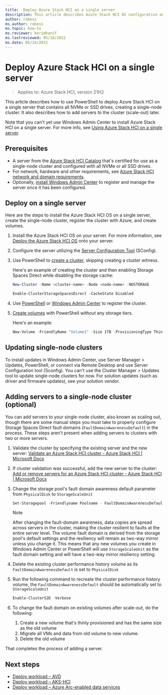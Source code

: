 ```yaml
---
title:  Deploy Azure Stack HCI on a single server
description: This article describes Azure Stack HCI OS configuration on a single server
author: robess
ms.author: robess
ms.topic: how-to
ms.reviewer: kerimhanif
ms.lastreviewed: 05/18/2022
ms.date: 05/24/2022
---
```


# Deploy Azure Stack HCI on a single server

> Applies to: Azure Stack HCI, version 21H2

This article describes how to use PowerShell to deploy Azure Stack HCI on a single server that contains all NVMe or SSD drives, creating a single-node cluster. It also describes how to add servers to the cluster (scale-out) later.

Note that you can't yet use Windows Admin Center to install Azure Stack HCI on a single server. For more info, see [Using Azure Stack HCI on a single server](../concepts/single-server-clusters.md).

## Prerequisites

- A server from the [Azure Stack HCI Catalog](https://hcicatalog.azurewebsites.net/#/catalog) that's certified for use as a single-node cluster and configured with all NVMe or all SSD drives.
- For network, hardware and other requirements, see [Azure Stack HCI network and domain requirements](../deploy/operating-system.md#determine-hardware-and-network-requirements).
- Optionally, [install Windows Admin Center](/windows-server/manage/windows-admin-center/deploy/install) to register and manage the server once it has been configured.

## Deploy on a single server

Here are the steps to install the Azure Stack HCI OS on a single server, create the single-node cluster, register the cluster with Azure, and create volumes.

1. Install the Azure Stack HCI OS on your server. For more information, see [Deploy the Azure Stack HCI OS](../deploy/operating-system.md#manual-deployment) onto your server.
1. Configure the server utilizing the [Server Configuration Tool](/windows-server/administration/server-core/server-core-sconfig) (SConfig).
1. Use PowerShell to [create a cluster](../deploy/create-cluster-powershell.md), skipping creating a cluster witness.

   Here's an example of creating the cluster and then enabling Storage Spaces Direct while disabling the storage cache:

   ```powershell
   New-Cluster -Name <cluster-name> -Node <node-name> -NOSTORAGE
   ```

   ```powershell
   Enable-ClusterStorageSpacesDirect -CacheState Disabled 
   ```

1. Use [PowerShell](../deploy/register-with-azure.md#register-a-cluster-using-powershell) or [Windows Admin Center](../deploy/register-with-azure.md#register-a-cluster-using-windows-admin-center) to register the cluster.
1. [Create volumes](../manage/create-volumes.md#create-volumes-using-windows-powershell) with PowerShell without any storage tiers. 

   Here's an example:

   ```powershell
   New-Volume -FriendlyName "Volume1" -Size 1TB -ProvisioningType Thin"
   ```

## Updating single-node clusters

To install updates in Windows Admin Center, use Server Manager > Updates, PowerShell, or connect via Remote Desktop and use Server Configuration tool (Sconfig). You can't use the Cluster Manager > Updates tool to update single-node clusters for now. For solution updates (such as driver and firmware updates), see your solution vendor.

## Adding servers to a single-node cluster (optional)

You can add servers to your single-node cluster, also known as scaling out, though there are some manual steps you must take to properly configure Storage Spaces Direct fault domains (`FaultDomainAwarenessDefault`) in the process. These steps aren't present when adding servers to clusters with two or more servers.

1. Validate the cluster by specifying the existing server and the new server: [Validate an Azure Stack HCI cluster - Azure Stack HCI | Microsoft Docs](../deploy/validate.md)
2. If cluster validation was successful, add the new server to the cluster: [Add or remove servers for an Azure Stack HCI cluster - Azure Stack HCI | Microsoft Docs](../manage/add-cluster.md)
3. Change the storage pool's fault domain awareness default parameter from `PhysicalDisk` to `StorageScaleUnit`

   ```powershell
   Set-Storagepool -Friendlyname Poolname - FaultDomainAwarenessDefault StorageScaleUnit
   ```

   > [!NOTE]
   > After changing the fault-domain awareness, data copies are spread across servers in the cluster, making the 
      cluster resilient to faults at the entire server level. The volume fault domain is derived from the storage pool's 
      default settings and the resiliency will remain as two-way mirror unless you change it. This means that any new 
      volumes you create in Windows Admin Center or PowerShell will use `StorageScaleUnit` as the fault domain 
      setting and will have a two-way mirror resiliency setting.

4. Delete the existing cluster performance history volume as its `FaultDomainAwarenessDefault` is set to `PhysicalDisk`
5. Run the following command to recreate the cluster performance history volume, the `FaultDomainAwarenessDefault` should be automatically set to `StorageScaleUnit`

   ```powershell
   Enable-ClusterS2D -Verbose 
   ```

6. To change the fault domain on existing volumes after scale-out, do the following:
    1. Create a new volume that's thinly provisioned and has the same size as the old volume  
    1. Migrate all VMs and data from old volume to new volume.
    1. Delete the old volume

That completes the process of adding a server.

## Next steps

- [Deploy workload – AVD](../deploy/virtual-desktop-infrastructure.md)
- [Deploy workload – AKS-HCI](/azure-stack/aks-hci/overview)
- [Deploy workload – Azure Arc-enabled data services](/azure/azure-arc/data/overview)
